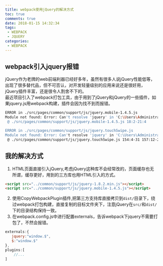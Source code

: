 ```yaml
---
title: webpack使用jQuery的解决方式
toc: true
comments: true
date: 2018-01-15 14:32:34
tags: 
 - WEBPACK 
 - JQUERY
categories: 
 - WEBPACK
---
```

## webpack引入jquery报错
jQuery作为老牌的web前端利器已经好多年，虽然有很多人说jQuery性能低等，出现了很多替代品，但不可否认，对开发轻量级别的应用来说还是很好用，jQuery插件丰富，还是很令人割舍不下的。    
最近项目引入了webpack打包工具，由于用到了jQuery和jQuery的一些插件，如果jquery.js用webpack构建，插件会因为找不到而报错。 

```bash
ERROR in ./src/pages/common/support/js/jquery.mobile-1.4.5.js
Module not found: Error: Can't resolve 'jquery' in 'C:\Users\Administrator\Desktop\web_online\src\pages\common\support\js'
 @ ./src/pages/common/support/js/jquery.mobile-1.4.5.js 18:2-21:4

ERROR in ./src/pages/common/support/js/jquery.touchSwipe.js
Module not found: Error: Can't resolve 'jquery' in 'C:\Users\Administrator\Desktop\web_online\src\pages\common\support\js'
 @ ./src/pages/common/support/js/jquery.touchSwipe.js 154:4-31 157:12-29
```

## 我的解决方式
1. HTML页面直接引入jQuery,考虑jQuery这种库不会经常改的，页面缓存也无所谓，缓存更好，用到的三方库也用HTML引入的方式。

```html
<script src="../common/support/js/jquery-1.8.2.min.js"></script>
<script src="../common/support/js/jquery.mobile-1.4.5.js"></script>
```

2. 使用CopyWebpackPlugin插件,把第三方支持库直接拷贝到`dist/`目录下，绕过webpack打包构建，直接复制的目标文件夹下，注意jQuery在`src/`和`dist/`下的目录结构保持一致。
3. 在webpack.config.js中进行配置externals，告诉webpack下jquery不需要打包了，不然会报错。

```javascript
externals:{
   jquery:"window.$",
   $:"window.$"
},
plugins:[
    //...
]
```




